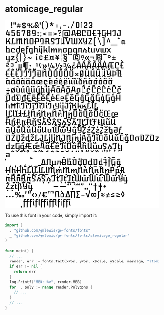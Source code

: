 # atomicage_regular

![atomicage_regular](atomicage_regular.png)

To use this font in your code, simply import it:

```go
import (
  . "github.com/gmlewis/go-fonts/fonts"
  _ "github.com/gmlewis/go-fonts/fonts/atomicage_regular"
)

func main() {
  // ...
  render, err := fonts.Text(xPos, yPos, xScale, yScale, message, "atomicage_regular", Center)
  if err != nil {
    return err
  }
  log.Printf("MBB: %v", render.MBB)
  for _, poly := range render.Polygons {
    // ...
  }
  // ...
}
```
